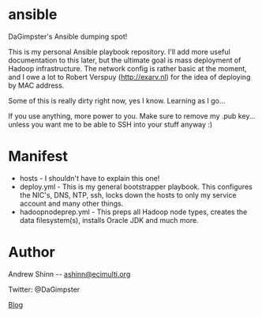 ansible
=======

DaGimpster's Ansible dumping spot!

This is my personal Ansible playbook repository. I'll add more useful documentation to this later, but the ultimate goal is mass deployment of Hadoop infrastructure. The network config is rather basic at the moment, and I owe a lot to Robert Verspuy (http://exarv.nl) for the idea of deploying by MAC address. 

Some of this is really dirty right now, yes I know. Learning as I go...

If you use anything, more power to you. Make sure to remove my .pub key... unless you want me to be able to SSH into your stuff anyway :)

Manifest
========

* hosts - I shouldn't have to explain this one!
* deploy.yml - This is my general bootstrapper playbook. This configures the NIC's, DNS, NTP, ssh, locks down the hosts to only my service account and many other things.
* hadoopnodeprep.yml - This preps all Hadoop node types, creates the data filesystem(s), installs Oracle JDK and much more.

Author
======

Andrew Shinn -- ashinn@ecimulti.org

Twitter: @DaGimpster

[Blog](http://www.ecimulti.org)

